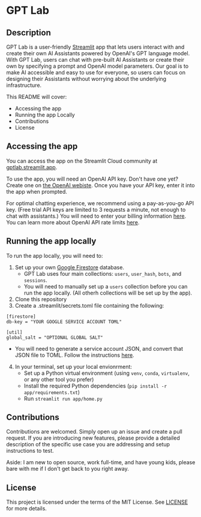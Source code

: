 # GPT Lab 

## Description 
GPT Lab is a user-friendly [Streamlit](https://streamlit.io) app that lets users interact with and create their own AI Assistants powered by OpenAI's GPT language model. With GPT Lab, users can chat with pre-built AI Assistants or create their own by specifying a prompt and OpenAI model parameters. Our goal is to make AI accessible and easy to use for everyone, so users can focus on designing their Assistants without worrying about the underlying infrastructure.

This README will cover: 
- Accessing the app
- Running the app Locally
- Contributions
- License

## Accessing the app 
You can access the app on the Streamlit Cloud community at [gptlab.streamlit.app](https://gptlab.streamlit.app/). 

To use the app, you will need an OpenAI API key. Don't have one yet? Create one on [the OpenAI webiste](https://platform.openai.com/account/api-keys). Once you have your API key, enter it into the app when prompted. 

For optimal chatting experience, we recommend using a pay-as-you-go API key. (Free trial API keys are limited to 3 requests a minute, not enough to chat with assistants.) You will need to enter your billing information [here](https://platform.openai.com/account/billing/overview). You can learn more about OpenAI API rate limits [here](https://platform.openai.com/docs/guides/rate-limits/overview).

## Running the app locally 

To run the app locally, you will need to: 

1. Set up your own [Google Firestore](https://firebase.google.com/docs/firestore) database. 
    - GPT Lab uses four main collections: `users`, `user_hash`, `bots`, and `sessions`.
    - You will need to manually set up a `users` collection before you can run the app locally. (All otherh collections will be set up by the app). 
2. Clone this repository
3. Create a .streamlit/secrets.toml file containing the following:
```
[firestore]
db-key = "YOUR GOOGLE SERVICE ACCOUNT TOML"

[util]
global_salt = "OPTIONAL GLOBAL SALT"
```

- You will need to generate a service account JSON, and convert that JSON file to TOML. Follow the instructions [here](https://blog.streamlit.io/streamlit-firestore-continued/). 

4. In your terminal, set up your local envionrment: 
    - Set up a Python virtual environment (using `venv`, `conda`, `virtualenv`, or any other tool you prefer)
    - Install the required Python dependencies (`pip install -r app/requirements.txt`)
    - Run `streamlit run app/home.py`

## Contributions
Contributions are welcomed. Simply open up an issue and create a pull request. If you are introducing new features, please provide a detailed description of the specific use case you are addressing and setup instructions to test. 

Aside: I am new to open source, work full-time,  and have young kids, please bare with me if I don't get back to you right away. 

## License
This project is licensed under the terms of the MIT License. See [LICENSE](LICENSE) for more details.

